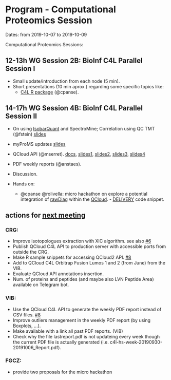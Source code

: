 # Program - Computational Proteomics Session

Dates: from 2019-10-07 to 2019-10-09

Computational Proteomics Sessions: 

## 12-13h WG Session 2B: BioInf C4L Parallel Session I

* Small update/introduction from each node (5 min). 
* Short presentations (10 min aprox.) regarding some specific topics like: 
    * [C4L R package](https://github.com/coreforlife/c4lProteomics/tree/master/ProteomeQR) (@cpanse). 
  

## 14-17h WG Session 4B: BioInf C4L Parallel Session II

* On using [IsobarQuant](https://github.com/protcode/isob) and SpectroMine; Correlation using QC TMT (@fstein) [slides](https://github.com/coreforlife/meetings/files/3697789/C4L_Barcelona_V1.pdf)
* myProMS updates [slides](https://github.com/coreforlife/meetings/files/3720358/C4L_BioinfoCurie_20191007.pdf)
* QCloud API (@mserret). [docs](https://documenter.getpostman.com/view/8947947/SVn3qu8K?version=latest),
[slides1](https://github.com/coreforlife/meetings/files/3706916/C4L_BCN_2019_QCloud_C4L_API_MarcSerret.pdf),
[slides2](https://github.com/coreforlife/meetings/files/3706917/C4L_BCN_2019_QCloud_RogerOlivella.pdf),
[slides3](https://github.com/coreforlife/meetings/files/3706918/C4L_BCN_2019_QCloud_general_API_MarcSerret.pdf),
[slides4](https://github.com/coreforlife/meetings/files/3706919/C4L_BCN_2019_Telegram_MarcSerret.pdf)

* PDF weekly reports (@anstaes). 
* Discussion. 
* Hands on: 
    * @cpanse @rolivella: micro hackathon on explore a potential integration of [rawDiag](https://github.com/fgcz/rawDiag) within the [QCloud](http://qcloud2.crg.eu). - [DELIVERY](https://github.com/coreforlife/c4lProteomics/blob/master/RawFileReader-XIC-json) code snippet.



## actions for [next meeting](https://github.com/coreforlife/meetings/tree/master/202004-Vienna)
### CRG:

* Improve isotopologues extraction with XIC algorithm. see also [#6](https://github.com/coreforlife/c4lProteomics/issues/6)
* Publish QCloud C4L API to production server with accessible ports from outside the CRG.
* Make R sample snippets for accessing QCloud2 API. [#8](https://github.com/coreforlife/c4lProteomics/issues/8)
* Add to QCloud C4L Orbitrap Fusion Lumos 1 and 2 (from June) from the VIB.
* Evaluate QCloud API annotations insertion.
* Num. of proteins and peptides (and maybe also LVN Peptide Area) available on Telegram bot.

### VIB:

* Use the QCloud C4L API to generate the weekly PDF report instead of CSV files. [#8](https://github.com/coreforlife/c4lProteomics/issues/8)
* Improve outliers management in the weekly PDF report (by using Boxplots, ...).
* Make available with a link all past PDF reports. (VIB)
* Check why the file lastreport.pdf is not updateing every week though the current PDF file is actually generated (i.e. c4l-hs-week-20190930-20191006_Report.pdf).

### FGCZ:
* provide two proposals for the micro hackathon

